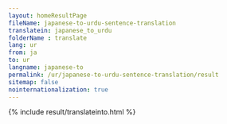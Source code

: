 ```yaml
---
layout: homeResultPage
fileName: japanese-to-urdu-sentence-translation
translatein: japanese_to_urdu
folderName : translate
lang: ur
from: ja
to: ur
langname: japanese-to
permalink: /ur/japanese-to-urdu-sentence-translation/result
sitemap: false
nointernationalization: true
---
```

{% include result/translateinto.html %}

<script src="/js/result/translation.js" data-foldername="{{page.folderName}}" data-lang="{{page.lang}}"></script>
